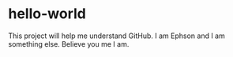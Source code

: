 # hello-world
This project will help me understand GitHub.
I am Ephson and I am something else. Believe you me I am.
